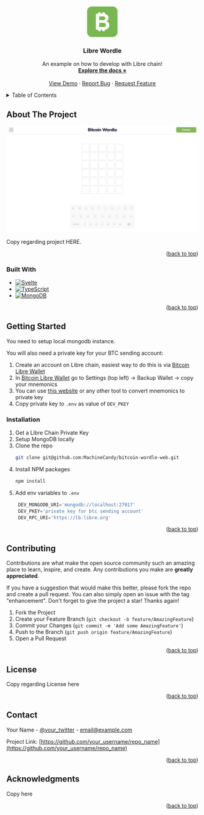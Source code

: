 <a name="readme-top"></a>
<!-- [![Contributors][contributors-shield]][contributors-url]
[![Forks][forks-shield]][forks-url]
[![Stargazers][stars-shield]][stars-url]
[![Issues][issues-shield]][issues-url]
[![MIT License][license-shield]][license-url]
[![LinkedIn][linkedin-shield]][linkedin-url] -->

<!-- PROJECT LOGO -->
<br />
<div align="center">
  <a href="https://github.com/othneildrew/Best-README-Template">
    <img src="static/android-chrome-512x512.png" alt="Logo" width="80" height="80">
  </a>

  <h3 align="center">Libre Wordle</h3>

  <p align="center">
    An example on how to develop with Libre chain!
    <br />
    <a href="https://libre-chain.gitbook.io/libre-docs/the-libre-blockchain/building-on-libre"><strong>Explore the docs »</strong></a>
    <br />
    <br />
    <a href="https://wordle.machinecandy.com">View Demo</a>
    ·
    <a href="https://github.com/MachineCandy/bitcoin-wordle-web/issues">Report Bug</a>
    ·
    <a href="https://github.com/MachineCandy/bitcoin-wordle-web/issues">Request Feature</a>
  </p>
</div>

<!-- TABLE OF CONTENTS -->
<details>
  <summary>Table of Contents</summary>
  <ol>
    <li>
      <a href="#about-the-project">About The Project</a>
      <ul>
        <li><a href="#built-with">Built With</a></li>
      </ul>
    </li>
    <li>
      <a href="#getting-started">Getting Started</a>
      <ul>
        <li><a href="#prerequisites">Prerequisites</a></li>
        <li><a href="#installation">Installation</a></li>
      </ul>
    </li>
    <li><a href="#contributing">Contributing</a></li>
    <li><a href="#license">License</a></li>
    <li><a href="#contact">Contact</a></li>
    <li><a href="#acknowledgments">Acknowledgments</a></li>
  </ol>
</details>

<!-- ABOUT THE PROJECT -->

## About The Project

[![Product Name Screen Shot][product-screenshot]](https://example.com)

Copy regarding project HERE.

<p align="right">(<a href="#readme-top">back to top</a>)</p>

### Built With

- [![Svelte][svelte.dev]][svelte-url]
- [![TypeScript][typescript.dev]][typescript-url]
- [![MongoDB][mongodb.dev]][mongodb-url]

<p align="right">(<a href="#readme-top">back to top</a>)</p>

<!-- GETTING STARTED -->

## Getting Started

You need to setup local mongodb instance.

You will also need a private key for your BTC sending account:
1. Create an account on Libre chain, easiest way to do this is via [Bitcoin Libre Wallet](https://www.bitcoinlibre.io)
2. In [Bitcoin Libre Wallet](https://www.bitcoinlibre.io) go to Settings (top left) -> Backup Wallet -> copy your mnemonics
3. You can use [this website](https://iancoleman.io/bip39/) or any other tool to convert mnemonics to private key
4. Copy private key to `.env` as value of `DEV_PKEY`

### Installation


1. Get a Libre Chain Private Key
2. Setup MongoDB locally
3. Clone the repo
   ```sh
   git clone git@github.com:MachineCandy/bitcoin-wordle-web.git
   ```
4. Install NPM packages
   ```sh
   npm install
   ```
5. Add env variables to `.env`
   ```js
    DEV_MONGODB_URI='mongodb://localhost:27017'
    DEV_PKEY='private key for btc sending account'
    DEV_RPC_URI='https://lb.libre.org' 
   ```

<p align="right">(<a href="#readme-top">back to top</a>)</p>

<!-- CONTRIBUTING -->

## Contributing

Contributions are what make the open source community such an amazing place to learn, inspire, and create. Any contributions you make are **greatly appreciated**.

If you have a suggestion that would make this better, please fork the repo and create a pull request. You can also simply open an issue with the tag "enhancement".
Don't forget to give the project a star! Thanks again!

1. Fork the Project
2. Create your Feature Branch (`git checkout -b feature/AmazingFeature`)
3. Commit your Changes (`git commit -m 'Add some AmazingFeature'`)
4. Push to the Branch (`git push origin feature/AmazingFeature`)
5. Open a Pull Request

<p align="right">(<a href="#readme-top">back to top</a>)</p>

<!-- LICENSE -->

## License

Copy regarding License here 

<p align="right">(<a href="#readme-top">back to top</a>)</p>

<!-- CONTACT -->

## Contact

Your Name - [@your_twitter](https://twitter.com/your_username) - email@example.com

Project Link: [https://github.com/your_username/repo_name](https://github.com/your_username/repo_name)

<p align="right">(<a href="#readme-top">back to top</a>)</p>

<!-- ACKNOWLEDGMENTS -->

## Acknowledgments

Copy here

<p align="right">(<a href="#readme-top">back to top</a>)</p>

<!-- MARKDOWN LINKS & IMAGES -->
<!-- https://www.markdownguide.org/basic-syntax/#reference-style-links -->

[contributors-shield]: https://img.shields.io/github/contributors/othneildrew/Best-README-Template.svg?style=for-the-badge
[contributors-url]: https://github.com/othneildrew/Best-README-Template/graphs/contributors
[forks-shield]: https://img.shields.io/github/forks/othneildrew/Best-README-Template.svg?style=for-the-badge
[forks-url]: https://github.com/othneildrew/Best-README-Template/network/members
[stars-shield]: https://img.shields.io/github/stars/othneildrew/Best-README-Template.svg?style=for-the-badge
[stars-url]: https://github.com/othneildrew/Best-README-Template/stargazers
[issues-shield]: https://img.shields.io/github/issues/othneildrew/Best-README-Template.svg?style=for-the-badge
[issues-url]: https://github.com/othneildrew/Best-README-Template/issues
[license-shield]: https://img.shields.io/github/license/othneildrew/Best-README-Template.svg?style=for-the-badge
[license-url]: https://github.com/othneildrew/Best-README-Template/blob/master/LICENSE.txt
[linkedin-shield]: https://img.shields.io/badge/-LinkedIn-black.svg?style=for-the-badge&logo=linkedin&colorB=555
[linkedin-url]: https://linkedin.com/in/othneildrew
[product-screenshot]: static/images/screenshot.png
[next.js]: https://img.shields.io/badge/next.js-000000?style=for-the-badge&logo=nextdotjs&logoColor=white
[next-url]: https://nextjs.org/
[react.js]: https://img.shields.io/badge/React-20232A?style=for-the-badge&logo=react&logoColor=61DAFB
[react-url]: https://reactjs.org/
[vue.js]: https://img.shields.io/badge/Vue.js-35495E?style=for-the-badge&logo=vuedotjs&logoColor=4FC08D
[vue-url]: https://vuejs.org/
[angular.io]: https://img.shields.io/badge/Angular-DD0031?style=for-the-badge&logo=angular&logoColor=white
[angular-url]: https://angular.io/
[svelte.dev]: https://img.shields.io/badge/Svelte-4A4A55?style=for-the-badge&logo=svelte&logoColor=FF3E00
[svelte-url]: https://svelte.dev/
[laravel.com]: https://img.shields.io/badge/Laravel-FF2D20?style=for-the-badge&logo=laravel&logoColor=white
[laravel-url]: https://laravel.com
[bootstrap.com]: https://img.shields.io/badge/Bootstrap-563D7C?style=for-the-badge&logo=bootstrap&logoColor=white
[bootstrap-url]: https://getbootstrap.com
[jquery.com]: https://img.shields.io/badge/jQuery-0769AD?style=for-the-badge&logo=jquery&logoColor=white
[jquery-url]: https://jquery.com
[typescript.dev]: https://shields.io/badge/TypeScript-3178C6?style=for-the-badge&logo=typescript&logoColor=white
[typescript-url]: https://www.typescriptlang.org
[mongodb.dev]: https://img.shields.io/badge/MongoDB-4EA94B?style=for-the-badge&logo=mongodb&logoColor=white
[mongodb-url]: https://www.mongodb.com
